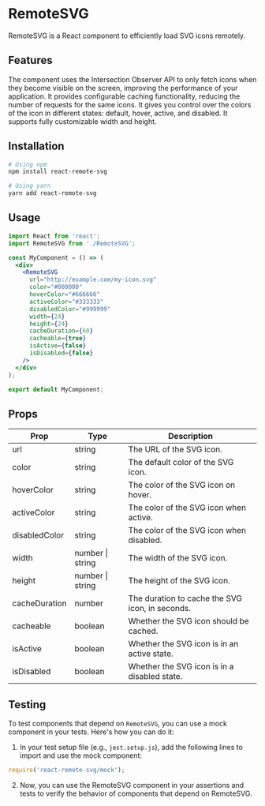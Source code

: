 # RemoteSVG
RemoteSVG is a React component to efficiently load SVG icons remotely.

## Features
The component uses the Intersection Observer API to only fetch icons when they become visible on the screen, improving the performance of your application.
It provides configurable caching functionality, reducing the number of requests for the same icons.
It gives you control over the colors of the icon in different states: default, hover, active, and disabled.
It supports fully customizable width and height.

## Installation

```bash
# Using npm
npm install react-remote-svg

# Using yarn
yarn add react-remote-svg
```

## Usage

```jsx
import React from 'react';
import RemoteSVG from './RemoteSVG';

const MyComponent = () => (
  <div>
    <RemoteSVG 
      url="http://example.com/my-icon.svg"
      color="#000000"
      hoverColor="#666666"
      activeColor="#333333"
      disabledColor="#999999"
      width={24}
      height={24}
      cacheDuration={60}
      cacheable={true}
      isActive={false}
      isDisabled={false}
    />
  </div>
);

export default MyComponent;
```

## Props
| Prop          | Type             | Description                                         |
|---------------|------------------|-----------------------------------------------------|
| url           | string           | The URL of the SVG icon.                            |
| color         | string           | The default color of the SVG icon.                  |
| hoverColor    | string           | The color of the SVG icon on hover.                 |
| activeColor   | string           | The color of the SVG icon when active.              |
| disabledColor | string           | The color of the SVG icon when disabled.            |
| width         | number \| string | The width of the SVG icon.                          |
| height        | number \| string | The height of the SVG icon.                         |
| cacheDuration | number           | The duration to cache the SVG icon, in seconds.     |
| cacheable     | boolean          | Whether the SVG icon should be cached.              |
| isActive      | boolean          | Whether the SVG icon is in an active state.         |
| isDisabled    | boolean          | Whether the SVG icon is in a disabled state.        |

## Testing

To test components that depend on `RemoteSVG`, you can use a mock component in your tests. Here's how you can do it:

1. In your test setup file (e.g., `jest.setup.js`), add the following lines to import and use the mock component:

```javascript
require('react-remote-svg/mock');
```

2. Now, you can use the RemoteSVG component in your assertions and tests to verify the behavior of components that depend on RemoteSVG.